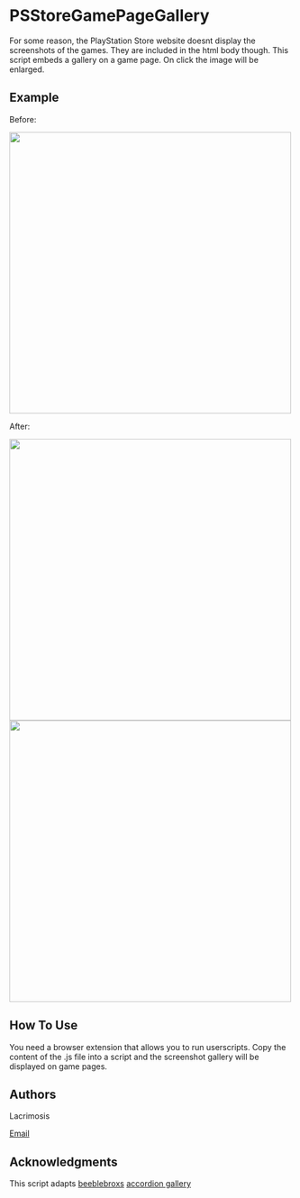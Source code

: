 # PSStoreGamePageGallery

For some reason, the PlayStation Store website doesnt display the screenshots of the games. They are included in the html body though. This script embeds a gallery on a game page.
On click the image will be enlarged.

## Example

Before:

<img src="https://i.imgur.com/5NIx0AS.png" width="500">

After:

<img src="https://i.imgur.com/heZVe7t.jpeg" width="500">

<img src="https://i.imgur.com/KGCFjFz.jpeg" width="500">

## How To Use

You need a browser extension that allows you to run userscripts. Copy the content of the .js file into a script and the screenshot gallery will be displayed on game pages.

## Authors

Lacrimosis

[Email](mailto:lacrimosis@proton.me)




## Acknowledgments

This script adapts [beeblebroxs](https://codepen.io/bbx) [accordion gallery](https://codepen.io/bbx/pen/Jxoqdg?editors=1111)


